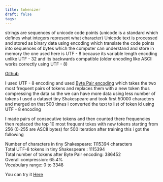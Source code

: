 ```yaml
---
title: tokenizer
draft: false
tags:
---
```

 
strings are sequences of unicode code points (unicode is a standard which defines what integers represent what character) Unicode text is processed and stored as binary data using encoding which translate the code points into sequences of bytes which the computer can understand and store in memory
the one used here is UTF - 8 because its variable length encoding unlike UTF - 32 and its backwards compatible (older encoding like ASCII works correctly using UTF - 8)

[Github](https://github.com/Blitzo125/Tokenizer)

I used UTF - 8 encoding and used [Byte Pair encoding](https://en.wikipedia.org/wiki/Byte-pair_encoding) which takes the two most frequent pairs of tokens and replaces them with a new token thus compressing the data so the we can have more data using less number of tokens
I used a dataset tiny Shakespeare and took first 50000 characters and merged on that 500 times
i converted the text to list of token id using UTF - 8 encoding

I made pairs of consecutive tokens and then counted there frequencies then replaced the top 10 most frequent tokes with new tokens starting from 256 (0-255 are ASCII bytes) for 500 iteration
after training this i got the following

Number of characters in tiny Shakespeare: 1115394 characters                                      
Total UTF-8 tokens in tiny Shakespeare : 1115394                                                             
Total number of tokens after Byte Pair encoding: 386452                                                
Overall compression: 65.4%                                                                                                  
Vocabulary range: 0 to 3348                                                                                                 

You can try it [Here](https://blitzo125.github.io/Tokenizer-webpage/)
